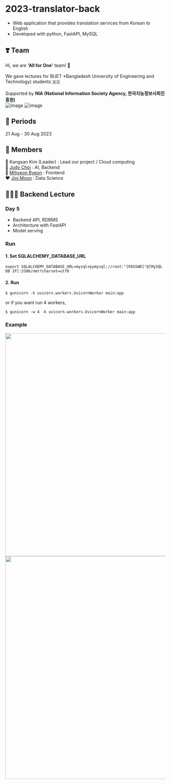 # 2023-translator-back
- Web application that provides translation services from Korean to English   
- Developed with python, FastAPI, MySQL   

## ❣️ Team

Hi, we are **'All for One'** team! 🤗
<br>
<br>
We gave lectures for BUET *Bangladesh University of Engineering and Technology) students 🇧🇩
<br>
<br>
Supported by **NIA (National Information Society Agency, 한국지능정보사회진흥원)**
<br>
![image](https://github.com/KIV-All-For-One/Lecture/assets/53294075/22bf88f4-8b19-4e69-81b6-0812d39d3af4) ![image](https://github.com/KIV-All-For-One/Lecture/assets/53294075/ccd2da49-6353-4eb3-a803-19581c658ee0)


## 📅 Periods
21 Aug - 30 Aug 2023

## 👥 Members
👑 Kangsan Kim (Leader) : Lead our project / Cloud computing   
🤖 [Judy Choi](https://github.com/judy-choi) : AI, Backend   
🥛 [Mihyeon Byeon](https://github.com/cocoball200) : Frontend   
❤️ [Jini Moon](https://github.com/JiniMoon62) : Data Science  

## 🧑🏻‍🏫 Backend Lecture
### Day 5
- Backend API, RDBMS
- Architecture with FastAPI
- Model serving

### Run
#### 1. Set SQLALCHEMY_DATABASE_URL
```
export SQLALCHEMY_DATABASE_URL=mysql+pymysql://root:"[PASSWD]"@[MySQL DB IP]:3306/nmt?charset=utf8
```

#### 2. Run
```
$ gunicorn -k uvicorn.workers.UvicornWorker main:app
```
or if you want run 4 workers,
```
$ gunicorn -w 4 -k uvicorn.workers.UvicornWorker main:app
```

### Example
<img src="https://github.com/Judy-Choi/2023-translator-back/assets/53294075/672ffd39-56f2-4ad0-8fa5-7c5badf735d1" width=700>

<img src="https://github.com/Judy-Choi/2023-translator-back/assets/53294075/906a6a4a-fedd-4fd5-be50-ea1e081d38e6" width=700>
